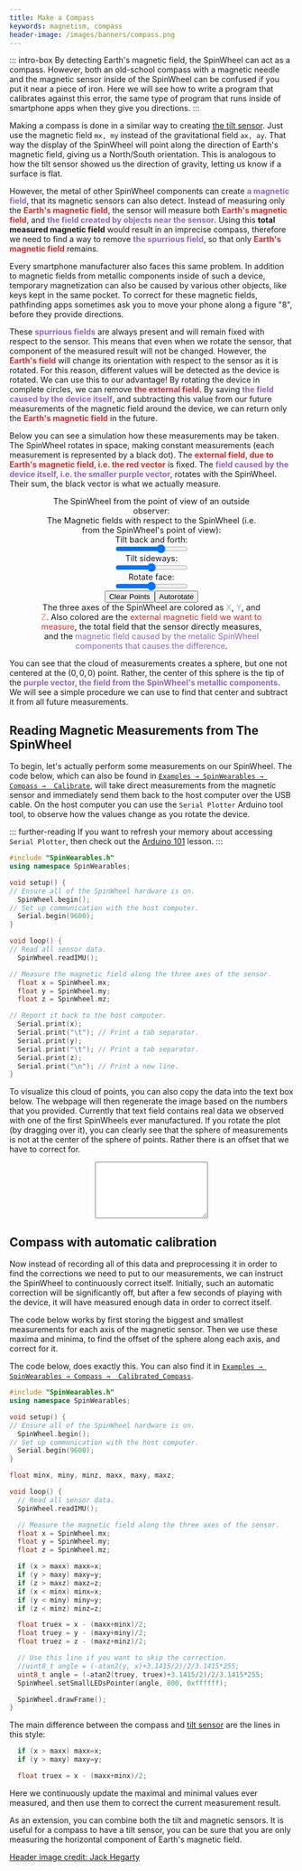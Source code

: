 ```yaml
---
title: Make a Compass
keywords: magnetism, compass
header-image: /images/banners/compass.png 
---
```


::: intro-box
By detecting Earth's magnetic field,
the SpinWheel can act as a compass.
However, both an old-school compass with a magnetic needle
and the magnetic sensor inside of the SpinWheel
can be confused if you put it near a piece of iron.
Here we will see how to write a program that calibrates
against this error, the same type of program that runs
inside of smartphone apps when they give you directions.
:::

Making a compass is done in a similar way to creating [the tilt sensor](/tilt).
Just use the magnetic field `mx, my`
instead of the gravitational field `ax, ay`.
That way the display of the SpinWheel will point along the direction
of Earth's magnetic field, giving us a North/South orientation.
This is analogous to how the tilt sensor showed us the direction of gravity,
letting us know if a surface is flat.

However, the metal of other SpinWheel components
can create <span style="color:#9266bc;">**a magnetic field**</span>,
that its magnetic sensors can also detect.
Instead of measuring only the <span style="color:#d42c2b;">**Earth's magnetic field**</span>,
the sensor will measure both <span style="color:#d42c2b;">**Earth's magnetic field**</span>,
and <span style="color:#9266bc;">**the field created by objects near the sensor**</span>.
Using this **total measured magnetic field**
would result in an imprecise compass,
therefore we need to find a way to remove
<span style="color:#9266bc;">**the spurrious field**</span>,
so that only
<span style="color:#d42c2b;">**Earth's magnetic field**</span> remains.

Every smartphone manufacturer also faces this same problem.
In addition to magnetic fields from 
metallic components inside of such a device, temporary magnetization
can also be caused by various other objects, like keys kept in the same pocket.
To correct for these magnetic fields, pathfinding apps sometimes ask you to move your phone
along a figure "8", before they provide directions. 

These <span style="color:#9266bc;">**spurrious fields**</span>
are always present and will remain fixed with respect to the sensor.
This means that even when we rotate the sensor,
that component of the measured result will not be changed.
However, the <span style="color:#d42c2b;">**Earth's field**</span>
will change its orientation with respect to the sensor as it is rotated.
For this reason, different values will be detected as the 
device is rotated.
We can use this to our advantage!
By rotating the device in complete circles,
we can remove <span style="color:#d42c2b;">**the external field**</span>.
By saving <span style="color:#9266bc;">**the field caused by the device itself**</span>,
and subtracting this value from our future measurements of the 
magnetic field around the device, we can return only the 
<span style="color:#d42c2b;">**Earth's magnetic field**</span>
in the future.

Below you can see a simulation how these measurements may be taken.
The SpinWheel rotates in space, making constant measurements
(each measurement is represented by a black dot).
The <span style="color:#d42c2b;">**external field, due to Earth's magnetic field,
i.e. the red vector**</span>
is fixed.
The <span style="color:#9266bc;">**field caused by the device itself,
i.e. the smaller purple vector**</span>,
rotates with the SpinWheel.
Their sum, the black vector is what we actually measure.

<style>
.threediv {
  text-align: center;
  width: 100%;
  font-size: 0.9rem;
}
.threediv > * {
  display: block;
  margin: auto;
}
.threediv > p {
  width:400px;
}
.threediv > p > span {
  font-weight:var(--font-weight-strong);
}
</style>

<div id="threediv" class="threediv"><p>The SpinWheel from the point of view of an outside observer:</p><div id="threejsanim" class="threejsanim"></div><p>The Magnetic fields with respect to the SpinWheel (i.e. from the SpinWheel's point of view):</p><div id="threejsanim2" class="threejsanim"></div>Tilt back and forth:<input id="fbtilt" type="range" min="-100" max="+100" value="30">Tilt sideways:<input id="lrtilt" type="range" min="-100" max="+100">Rotate face:<input id="frotate" type="range" min="-100" max="+100"><div><button id="clearsphere">Clear Points</button><button id="autorot">Autorotate</button></div>
<p>The three axes of the SpinWheel are colored as <span style="color:#92bd80;">X</span>, <span style="color:#8fb0d3;">Y</span>, and <span style="color:#f58559;">Z</span>. Also colored are the <span style="color:#d42c2b;">external magnetic field we want to measure</span>, <span style="color:#111111;">the total field that the sensor directly measures</span>, and the <span style="color:#9266bc;">magnetic field caused by the metalic SpinWheel components that causes the difference</span>.</p>
</div>

</style>

<script type="module">

import * as THREE from '/three/three.module.js';

import { OrbitControls } from '/three/OrbitControls.js';
 
function makeSpinWheel() {
  var outerbox = new THREE.Group();
  var box = new THREE.Group();
  var geometry = new THREE.CylinderGeometry(20,20,1,24);
  var material = new THREE.MeshPhongMaterial({color: 0x111111, transparent: true, opacity: 0.90});
  var disk = new THREE.Mesh( geometry, material );
  box.add(disk);
  var sgeometry = new THREE.CylinderGeometry(1.5,1.5,1,24);
  var sdisk = new THREE.Mesh( sgeometry, material );
  sdisk.position.set(21/1.414,0,21/1.414);
  box.add(sdisk);
  for (var i=0; i<4; i++) {
    var bgeometry = new THREE.BoxGeometry(5,1.5,5);
    var wmaterial = new THREE.MeshPhongMaterial({color: 0xbbbbbb});
    var square1 = new THREE.Mesh(bgeometry, wmaterial);
    var square2 = new THREE.Mesh(bgeometry, wmaterial);
    var x = (-1)**i;
    var z = (-1)**(i>>1);
    square1.position.set(x*10,1.25,z*10);
    square2.position.set(x*3,1.25,z*3);
    //square1.rotation.z += Math.PI/2;
    box.add(square1);
    box.add(square2);
  }
  box.rotation.y = Math.PI*3/4;
  outerbox.add(box);
  return outerbox;
}

function makeScene(dogrid=true) {
  var scene = new THREE.Scene();
  scene.background = new THREE.Color( 0xffffff );

  var lights = [];
  lights[ 0 ] = new THREE.PointLight( 0xaaaaaa, 1, 0 );
  lights[ 1 ] = new THREE.PointLight( 0xaaaaaa, 1, 0 );
  lights[ 2 ] = new THREE.PointLight( 0xaaaaaa, 1, 0 );
  lights[ 0 ].position.set( 0, 200, 100 );
  lights[ 1 ].position.set( 0, 0, 100 );
  lights[ 2 ].position.set( 0, - 200, 100 );
  
  scene.add( lights[ 0 ] );
  scene.add( lights[ 1 ] );
  scene.add( lights[ 2 ] );

  if (dogrid==true) {
    var grid = new THREE.GridHelper( 1500, 70 );
    grid.position.set(0,-100,0);
    scene.add(grid);
  }

  return scene;
}

var camera, scene, renderer;
var camera2, scene2, renderer2;
var box;
const size = 400;
const animdiv = document.getElementById('threejsanim');
const animdiv2 = document.getElementById('threejsanim2');
const fgtilt = document.getElementById('fbtilt');
const lrtilt = document.getElementById('lrtilt');
const frotate = document.getElementById('frotate');

var Boutnormal = new THREE.Vector3(1,2,0.5).normalize();
var Bout = Boutnormal.clone().multiplyScalar(40);
var Binnormal = new THREE.Vector3(1,0.1,2).normalize();
var Bin = Binnormal.clone().multiplyScalar(12);
var Boutarrow2;
var Btotarrow2;
var pointcloudgeom;
var MAXPOINTS = 10000
var pointsarray = new Float32Array(3*MAXPOINTS);
var pointslen = 0;
var newpoint = false;

fgtilt.addEventListener('input', function (){newpoint=true;clearInterval(intervalid);})
lrtilt.addEventListener('input', function (){newpoint=true;clearInterval(intervalid);})
frotate.addEventListener('input', function (){newpoint=true;clearInterval(intervalid);})

function init() {
  scene = makeScene();
  
  box = makeSpinWheel();
  scene.add(box);

  for (var i = 1; i<=5; i++) {
    for (var j = 1; j<=5; j++) {
      var Boutarrow = new THREE.ArrowHelper(
        Boutnormal,
        new THREE.Vector3(i*40-120,0,j*40-120),
        40, 0xd42c2b,
        5, 2
      );
      scene.add(Boutarrow);
    }
  }

  var Binarrow = new THREE.ArrowHelper(
    Binnormal,
    new THREE.Vector3(0,2,0),
    12, 0x9266bc,
    5, 2
  );
  box.add(Binarrow);

  var xarrow = new THREE.ArrowHelper(
    new THREE.Vector3(1,0,0),
    new THREE.Vector3(0,2,0),
    25, 0x92bd80,
    0, 4
  );
  box.add(xarrow);

  var yarrow = new THREE.ArrowHelper(
    new THREE.Vector3(0,0,-1),
    new THREE.Vector3(0,2,0),
    25, 0x8fb0d3,
    0, 4
  );
  box.add(yarrow);

  var zarrow = new THREE.ArrowHelper(
    new THREE.Vector3(0,1,0),
    new THREE.Vector3(0,2,0),
    25, 0xf58559,
    0, 4
  );
  box.add(zarrow);

  var fov = 60;
  var aspect = 2;
  var near = 0.10;
  var far = 500;
  camera = new THREE.PerspectiveCamera(fov, aspect, near, far);
  camera.position.z = 80;
  
  renderer = new THREE.WebGLRenderer( { antialias: true } );
  renderer.setSize( size, size/2 );
  animdiv.appendChild( renderer.domElement );

  var controls = new OrbitControls(camera, renderer.domElement);
}

function init2() {
  scene2 = makeScene(false);
  
  var xarrow = new THREE.ArrowHelper(
    new THREE.Vector3(1,0,0),
    new THREE.Vector3(0,0,0),
    25, 0x92bd80,
    0, 4
  );
  scene2.add(xarrow);

  var yarrow = new THREE.ArrowHelper(
    new THREE.Vector3(0,0,-1),
    new THREE.Vector3(0,0,0),
    25, 0x8fb0d3,
    0, 4
  );
  scene2.add(yarrow);

  var zarrow = new THREE.ArrowHelper(
    new THREE.Vector3(0,1,0),
    new THREE.Vector3(0,0,0),
    25, 0xf58559,
    0, 4
  );
  scene2.add(zarrow);

  Boutarrow2 = new THREE.ArrowHelper(
    Boutnormal,
    Bin,
    40, 0xd42c2b,
    5, 2
  );
  scene2.add(Boutarrow2);

  Btotarrow2 = new THREE.ArrowHelper(
    Boutnormal,
    new THREE.Vector3(0,0,0),
    0, 0x111111,
    5, 2
  );
  scene2.add(Btotarrow2);

  var Binarrow = new THREE.ArrowHelper(
    Binnormal,
    new THREE.Vector3(0,0,0),
    12, 0x9266bc,
    5, 2
  );
  scene2.add(Binarrow);

  pointcloudgeom = new THREE.BufferGeometry();
  var pcmaterial = new THREE.PointsMaterial( {size: 1, color: 0x111111} );
  var points = new THREE.Points(pointcloudgeom, pcmaterial);
  scene2.add(points);

  var fov = 60;
  var aspect = 2;
  var near = 0.10;
  var far = 500;
  camera2 = new THREE.PerspectiveCamera(fov, aspect, near, far);
  camera2.position.z = 50;
  camera2.position.y = 50;
  camera2.position.x = 50;
  
  renderer2 = new THREE.WebGLRenderer( { antialias: true } );
  renderer2.setSize( size, size/2 );
  animdiv2.appendChild( renderer2.domElement );

  var controls = new OrbitControls(camera2, renderer2.domElement);
}
 
function animate() {
  requestAnimationFrame( animate );
  const fb = fbtilt.value*Math.PI/2/100;
  const lr = lrtilt.value*Math.PI/2/100;
  const r = frotate.value*Math.PI/2/100;
  const euler = new THREE.Euler(fb,r,lr,'ZXY');
  box.setRotationFromEuler(euler);
  const quat = new THREE.Quaternion();
  const inverted = quat.setFromEuler(euler).conjugate();

  var localBoutnormal = Boutnormal.clone().applyQuaternion(inverted);
  Boutarrow2.setDirection(localBoutnormal);
  var localBtot = localBoutnormal.multiplyScalar(40).add(Bin);
  Btotarrow2.setLength(localBtot.length(), 5, 2);
  Btotarrow2.setDirection(localBtot.clone().normalize());

  if (newpoint) {
    pointsarray[3*pointslen] = localBtot.x;
    pointsarray[3*pointslen+1] = localBtot.y;
    pointsarray[3*pointslen+2] = localBtot.z;
    pointslen = (pointslen+1)%MAXPOINTS;
    pointcloudgeom.setAttribute('position', new THREE.BufferAttribute(pointsarray.subarray(0,3*pointslen), 3));
    pointcloudgeom.computeBoundingBox();
    newpoint = false;
  }

  renderer.render( scene, camera );
  renderer2.render( scene2, camera2 );
}
 
init();
init2();
animate();

var dir = 1;
function autoincrement() {
  if (fbtilt.valueAsNumber>=100) {
    fbtilt.valueAsNumber-=200;
  }  
  if (lrtilt.valueAsNumber>=100) {
    dir = -1;
    fbtilt.valueAsNumber+=11;
  }
  if (lrtilt.valueAsNumber<=-100) {
    dir = +1;
    fbtilt.valueAsNumber+=11;
  }
  lrtilt.valueAsNumber=lrtilt.valueAsNumber+6*dir;
  newpoint=true;
}

var intervalid = setInterval(autoincrement, 50);

const bautorot = document.getElementById('autorot');
const bclearsphere = document.getElementById('clearsphere');

bautorot.addEventListener('click', function (){
  clearInterval(intervalid);
  intervalid = setInterval(autoincrement, 50);
})
bclearsphere.addEventListener('click', function (){
  pointslen = 0;
  newpoint = true;
})

</script>

You can see that the cloud of measurements creates a sphere,
but one not centered at the $(0,0,0)$ point.
Rather, the center of this sphere is the tip of the
<span style="color:#9266bc;">**purple vector, the field from the SpinWheel's metallic components**</span>.
We will see a simple procedure we can use to find that center
and subtract it from all future measurements.

<!-- this is hard to observe at the moment -->

## Reading Magnetic Measurements from The SpinWheel

To begin, let's actually perform some measurements on our SpinWheel.
The code below, which can also be found in 
[`Examples → SpinWearables → Compass →  Calibrate`](/codedoc/examples/Compass/Calibrate/Calibrate.ino.html),
will take direct measurements from the magnetic sensor
and immediately send them back to the host computer
over the USB cable.
On the host computer you can use the
`Serial Plotter` Arduino tool tool, to observe how the values change
as you rotate the device.

::: further-reading
If you want to refresh your memory about accessing `Serial Plotter`, then check out the [Arduino 101](/arduino101) lesson.
:::

```c++
#include "SpinWearables.h"
using namespace SpinWearables; 

void setup() {
// Ensure all of the SpinWheel hardware is on.
  SpinWheel.begin();
// Set up communication with the host computer.
  Serial.begin(9600);
}

void loop() {
// Read all sensor data.
  SpinWheel.readIMU();

// Measure the magnetic field along the three axes of the sensor.
  float x = SpinWheel.mx;
  float y = SpinWheel.my;
  float z = SpinWheel.mz;

// Report it back to the host computer.
  Serial.print(x);
  Serial.print("\t"); // Print a tab separator.
  Serial.print(y);
  Serial.print("\t"); // Print a tab separator.
  Serial.print(z);
  Serial.print("\n"); // Print a new line.
}
```

To visualize this cloud of points,
you can also copy the data into the text box below.
The webpage will then regenerate the image
based on the numbers that you provided.
Currently that text field contains real data we observed
with one of the first SpinWheels ever manufactured.
If you rotate the plot (by dragging over it),
you can clearly see that the sphere of measurements
is not at the center of the sphere of points.
Rather there is an offset that we have to correct for.

<div id="pointclouddiv" class="threediv"><div id="pointcloudanim" class="threejsanim"></div><textarea id="pointcloudtext"></textarea></div>

<style>
#pointcloudtext {
  width: 200px;
  min-height: 100px;
}
</style>

<script type="module">

import * as THREE from '/three/three.module.js';

import { OrbitControls } from '/three/OrbitControls.js';
 
function makeScene() {
  var scene = new THREE.Scene();
  scene.background = new THREE.Color( 0xffffff );

  var lights = [];
  lights[ 0 ] = new THREE.PointLight( 0xaaaaaa, 1, 0 );
  lights[ 1 ] = new THREE.PointLight( 0xaaaaaa, 1, 0 );
  lights[ 2 ] = new THREE.PointLight( 0xaaaaaa, 1, 0 );
  lights[ 0 ].position.set( 0, 200, 100 );
  lights[ 1 ].position.set( 0, 0, 100 );
  lights[ 2 ].position.set( 0, - 200, 100 );
  
  scene.add( lights[ 0 ] );
  scene.add( lights[ 1 ] );
  scene.add( lights[ 2 ] );

  return scene;
}

var camera, scene, renderer;
var pointcloudgeom;
const size = 400;
const animdiv = document.getElementById('pointcloudanim');
   
function init() {
  scene = makeScene();
  
  var xarrow, yarrow, zarrow;

  xarrow = new THREE.ArrowHelper(
    new THREE.Vector3(1,0,0),
    new THREE.Vector3(0,0,0),
    70, 0x92bd80,
    10, 2
  );
  scene.add(xarrow);

  yarrow = new THREE.ArrowHelper(
    new THREE.Vector3(0,1,0),
    new THREE.Vector3(0,0,0),
    70, 0x8fb0d3,
    10, 2
  );
  scene.add(yarrow);

  zarrow = new THREE.ArrowHelper(
    new THREE.Vector3(0,0,1),
    new THREE.Vector3(0,0,0),
    70, 0xf58559,
    10, 2
  );
  scene.add(zarrow);

  pointcloudgeom = new THREE.BufferGeometry();
  processData();
  var pcmaterial = new THREE.PointsMaterial( {size: 1, color: 0x111111} );
  var points = new THREE.Points(pointcloudgeom, pcmaterial);
  scene.add(points);
  
  var fov = 60;
  var aspect = 2;
  var near = 0.10;
  var far = 500;
  camera = new THREE.PerspectiveCamera(fov, aspect, near, far);
  camera.position.z = 80;
  camera.position.x = 80;
  camera.position.y = 80;
  
  renderer = new THREE.WebGLRenderer( { antialias: true } );
  renderer.setSize( size, size/2 );
  animdiv.appendChild( renderer.domElement );

  var controls = new OrbitControls(camera, renderer.domElement);
}
 
function animate() {
  requestAnimationFrame( animate );
  renderer.render( scene, camera );
}

function processData() {
  var array = new Float32Array;
  array = Float32Array.from(document.getElementById("pointcloudtext").value.replaceAll('\n','\t').replaceAll(' ', '\t').split('\t'));
  pointcloudgeom.setAttribute('position', new THREE.BufferAttribute(array, 3));
  pointcloudgeom.computeBoundingBox();
}
 
fetch('/data/compass.txt')
  .then(response => response.text())
  .then(function (data) {
    document.getElementById("pointcloudtext").value = data;
    init();
    animate();
  });

document.getElementById("pointcloudtext").addEventListener('input', processData);
</script>

## Compass with automatic calibration

Now instead of recording all of this data and preprocessing it
in order to find the corrections we need to put to our measurements,
we can instruct the SpinWheel to continuously correct itself.
Initially, such an automatic correction will be significantly off,
but after a few seconds of playing with the device,
it will have measured enough data in order to correct itself.

The code below works by first storing the biggest and smallest
measurements for each axis of the magnetic sensor.
Then we use these maxima and minima, to find the offset of the sphere
along each axis, and correct for it.

The code below, does exactly this.
You can also find it in 
[`Examples → SpinWearables → Compass →  Calibrated_Compass`](/codedoc/examples/Compass/Calibrate/Calibrate.ino.html).

```c++
#include "SpinWearables.h"
using namespace SpinWearables; 

void setup() {
// Ensure all of the SpinWheel hardware is on.
  SpinWheel.begin();
// Set up communication with the host computer.
  Serial.begin(9600);
}

float minx, miny, minz, maxx, maxy, maxz;

void loop() {
  // Read all sensor data.
  SpinWheel.readIMU();

  // Measure the magnetic field along the three axes of the sensor.
  float x = SpinWheel.mx;
  float y = SpinWheel.my;
  float z = SpinWheel.mz;

  if (x > maxx) maxx=x;
  if (y > maxy) maxy=y;
  if (z > maxz) maxz=z;
  if (x < minx) minx=x;
  if (y < miny) miny=y;
  if (z < minz) minz=z;

  float truex = x - (maxx+minx)/2;
  float truey = y - (maxy+miny)/2;
  float truez = z - (maxz+minz)/2;

  // Use this line if you want to skip the correction.
  //uint8_t angle = (-atan2(y, x)+3.1415/2)/2/3.1415*255;
  uint8_t angle = (-atan2(truey, truex)+3.1415/2)/2/3.1415*255;
  SpinWheel.setSmallLEDsPointer(angle, 800, 0xffffff);

  SpinWheel.drawFrame();
}
```

The main difference between the compass and [tilt sensor](/tilt) are the lines in this style:

```c++
  if (x > maxx) maxx=x;
  if (y > maxy) maxy=y;

  float truex = x - (maxx+minx)/2;
```

Here we continuously update the maximal and minimal values ever measured,
and then use them to correct the current measurement result.

As an extension, you can combine both the tilt and magnetic sensors. 
It is useful for a compass to have a tilt sensor, you can be sure that
you are only measuring the horizontal component of Earth's magnetic field.


<a class="imagecredit" href="https://johnhegarty8.wixsite.com/johnhegarty">Header image credit: Jack Hegarty</a>

